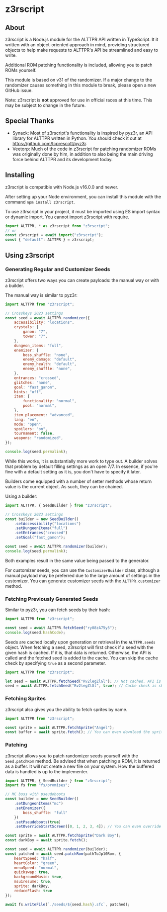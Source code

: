 # z3rscript
## About
z3rscript is a Node.js module for the ALTTPR API written in TypeScript. It it written with an object-oriented approach in mind, providing structured objects to help make requests to ALTTPR's API be streamlined and easy to write.

Additional ROM patching functionality is included, allowing you to patch ROMs yourself.

This module is based on v31 of the randomizer. If a major change to the randomizer causes something in this module to break, please open a new GitHub issue.

Note: z3rscript is **not** approved for use in official races at this time. This may be subject to change in the future.

## Special Thanks
* Synack: Most of z3rscript's functionality is inspired by pyz3r, an API library for ALTTPR written in Python. You should check it out at https://github.com/tcprescott/pyz3r.
* Veetorp: Much of the code in z3rscript for patching randomizer ROMs was originally done by him, in addition to also being the main driving force behind ALTTPR and its development today.

## Installing
z3rscript is compatible with Node.js v16.0.0 and newer.

After setting up your Node environment, you can install this module with the command `npm install z3rscript`.

To use z3rscript in your project, it must be imported using ES import syntax or dynamic import. You cannot import z3rscript with require.
```js
import ALTTPR, * as z3rscript from "z3rscript";
// or
const z3rscript = await import("z3rscript");
const { "default": ALTTPR } = z3rscript;
```

## Using z3rscript
### Generating Regular and Customizer Seeds
z3rscript offers two ways you can create payloads: the manual way or with a builder.

The manual way is similar to pyz3r:
```js
import ALTTPR from "z3rscript";

// Crosskeys 2023 settings
const seed = await ALTTPR.randomizer({
    accessibility: "locations",
    crystals: {
        ganon: "7",
        tower: "7",
    },
    dungeon_items: "full",
    enemizer: {
        boss_shuffle: "none",
        enemy_damage: "default",
        enemy_health: "default",
        enemy_shuffle: "none",
    },
    entrances: "crossed",
    glitches: "none",
    goal: "fast_ganon",
    hints: "off",
    item: {
        functionality: "normal",
        pool: "normal",
    },
    item_placement: "advanced",
    lang: "en",
    mode: "open",
    spoilers: "on",
    tournament: false,
    weapons: "randomized",
});

console.log(seed.permalink);
```

While this works, it is substantially more work to type out. A builder solves that problem by default filling settings as an open 7/7. In essence, if you're fine with a default setting as it is, you don't have to specify it later.

Builders come equipped with a number of setter methods whose return value is the current object. As such, they can be chained.

Using a builder:
```js
import ALTTPR, { SeedBuilder } from "z3rscript";

// Crosskeys 2023 settings
const builder = new SeedBuilder()
    .setAccessibility("locations")
    .setDungeonItems("full")
    .setEntrances("crossed")
    .setGoal("fast_ganon");

const seed = await ALTTPR.randomizer(builder);
console.log(seed.permalink);
```

Both examples result in the same value being passed to the generator.

For customizer seeds, you can use the `CustomizerBuilder` class, although a manual payload may be preferred due to the large amount of settings in the customizer. You can generate customizer seeds with the `ALTTPR.customizer` method.

### Fetching Previously Generated Seeds
Similar to pyz3r, you can fetch seeds by their hash:
```js
import ALTTPR from "z3rscript";

const seed = await ALTTPR.fetchSeed("ry08zA75y5");
console.log(seed.hashCode);
```

Seeds are cached locally upon generation or retrieval in the `ALTTPR.seeds` object. When fetching a seed, z3rscript will first check if a seed with the given hash is cached. If it is, that data is returned. Otherwise, the API is called and the fetched seed is added to the cache. You can skip the cache check by specifying `true` as a second parameter.
```js
import ALTTPR from "z3rscript";

let seed = await ALTTPR.fetchSeed("Rv2legZlGl"); // Not cached. API is requested and data is cached.
seed = await ALTTPR.fetchSeed("Rv2legZlGl", true); // Cache check is skipped. API is requested again and data is recached.
```

### Fetching Sprites
z3rscript also gives you the ability to fetch sprites by name.
```js
import ALTTPR from "z3rscript";

const sprite = await ALTTPR.fetchSprite("Angel");
const buffer = await sprite.fetch(); // You can even download the sprite as buffered data!
```

### Patching
z3rscript allows you to patch randomizer seeds yourself with the `Seed.patchRom` method. Be advised that when patching a ROM, it is returned as a buffer. It will not create a new file on your system. How the buffered data is handled is up to the implementer.
```js
import ALTTPR, { SeedBuilder } from "z3rscript";
import fs from "fs/promises";

// MC boss with pseudoboots
const builder = new SeedBuilder()
    .setDungeonItems("mc")
    .setEnemizer({
        boss_shuffle: "full"
    })
    .setPseudoboots(true)
    .setOverrideStartScreen([0, 1, 2, 3, 4]); // You can even override the file select hash!

const sprite = await ALTTPR.fetchSprite("Dark Boy");
const darkBoy = await sprite.fetch();

const seed = await ALTTPR.randomizer(builder);
const patched = await seed.patchRom(pathToJp10Rom, {
    heartSpeed: "half",
    heartColor: "green",
    menuSpeed: "normal",
    quickswap: true,
    backgroundMusic: true,
    msu1resume: true,
    sprite: darkBoy,
    reduceFlash: true
});

await fs.writeFile(`./seeds/${seed.hash}.sfc`, patched);
```